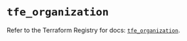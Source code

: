 # `tfe_organization`

Refer to the Terraform Registry for docs: [`tfe_organization`](https://registry.terraform.io/providers/hashicorp/tfe/0.60.0/docs/resources/organization).
